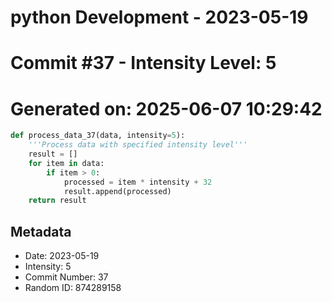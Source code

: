 ﻿# python Development - 2023-05-19
# Commit #37 - Intensity Level: 5
# Generated on: 2025-06-07 10:29:42
```python
def process_data_37(data, intensity=5):
    '''Process data with specified intensity level'''
    result = []
    for item in data:
        if item > 0:
            processed = item * intensity + 32
            result.append(processed)
    return result
```
## Metadata
- Date: 2023-05-19
- Intensity: 5
- Commit Number: 37
- Random ID: 874289158
